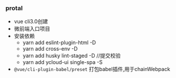### protal
* vue cli3.0创建
* 微前端入口项目
* 安装依赖
    - yarn add eslint-plugin-html -D
    - yarn add cross-env -D
    - yarn add husky lint-staged -D //提交校验
    - yarn add ycloud-ui single-spa -S
* `@vue/cli-plugin-babel/preset` 打包babel插件,用于chainWebpack